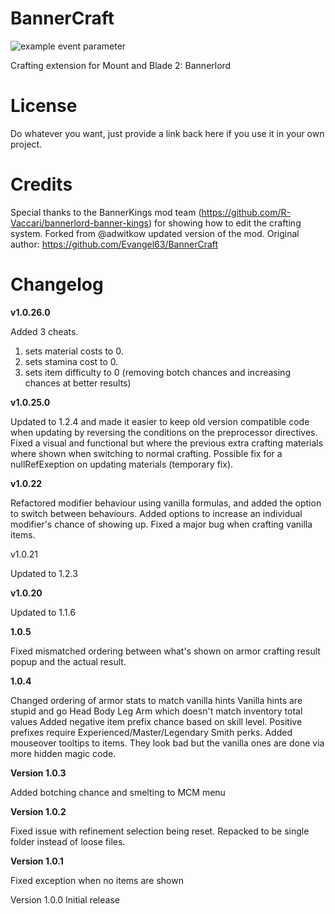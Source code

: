 # BannerCraft

![example event parameter](https://github.com/6135/Bannerlord.BannerCraft/actions/workflows/build.yml/badge.svg?event=push)


Crafting extension for Mount and Blade 2: Bannerlord

# License
Do whatever you want, just provide a link back here if you use it in your own project.

# Credits
Special thanks to the BannerKings mod team (https://github.com/R-Vaccari/bannerlord-banner-kings) for showing how to edit the crafting system.
Forked from @adwitkow updated version of the mod.
Original author: https://github.com/Evangel63/BannerCraft

# Changelog

**v1.0.26.0**

Added 3 cheats. 

1) sets material costs to 0. 
2) sets stamina cost to 0.
3) sets item difficulty to 0 (removing botch chances and increasing chances at better results)

**v1.0.25.0**

Updated to 1.2.4 and made it easier to keep old version compatible code when updating by reversing the conditions on the preprocessor directives. Fixed a visual and functional but where the previous extra crafting materials where shown when switching to normal crafting. Possible fix for a nullRefExeption on updating materials (temporary fix).

**v1.0.22**

Refactored modifier behaviour using vanilla formulas, and added the option to switch between behaviours. Added options to increase an individual modifier's chance of showing up. Fixed a major bug when crafting vanilla items.

v1.0.21

Updated to 1.2.3

**v1.0.20**

Updated to 1.1.6

**1.0.5**

Fixed mismatched ordering between what's shown on armor crafting result popup and the actual result.

**1.0.4**

Changed ordering of armor stats to match vanilla hints
Vanilla hints are stupid and go Head Body Leg Arm which doesn't match inventory total values
Added negative item prefix chance based on skill level. Positive prefixes require Experienced/Master/Legendary Smith perks.
Added mouseover tooltips to items. They look bad but the vanilla ones are done via more hidden magic code.

**Version 1.0.3**

Added botching chance and smelting to MCM menu

**Version 1.0.2**

Fixed issue with refinement selection being reset. Repacked to be single folder instead of loose files.

**Version 1.0.1**

Fixed exception when no items are shown

Version 1.0.0
Initial release

